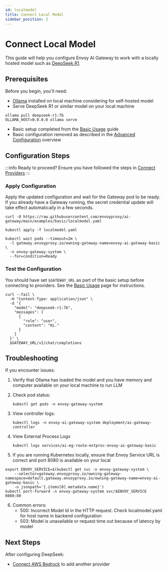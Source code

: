 ```yaml
---
id: localmodel
title: Connect Local Model
sidebar_position: 3
---
```


# Connect Local Model

This guide will help you configure Envoy AI Gateway to work with a locally hosted model such as [DeepSeek R1](https://github.com/deepseek-ai/DeepSeek-R1).

## Prerequisites

Before you begin, you'll need:

- [Ollama](https://ollama.com/) installed on local machine considering for self-hosted model
- Serve DeepSeek R1 or similar model on your local machine

```text
ollama pull deepseek-r1:7b
OLLAMA_HOST=0.0.0.0 ollama serve
```

- Basic setup completed from the [Basic Usage](../basic-usage.md) guide
- Basic configuration removed as described in the [Advanced Configuration](./index.md) overview

## Configuration Steps

:::info Ready to proceed?
Ensure you have followed the steps in [Connect Providers](../connect-providers/)
:::

### Apply Configuration

Apply the updated configuration and wait for the Gateway pod to be ready. If you already have a Gateway running,
the secret credential update will take effect automatically in a few seconds.

```shell
curl -O https://raw.githubusercontent.com/envoyproxy/ai-gateway/main/examples/basic/localmodel.yaml

kubectl apply -f localmodel.yaml

kubectl wait pods --timeout=2m \
  -l gateway.envoyproxy.io/owning-gateway-name=envoy-ai-gateway-basic \
  -n envoy-gateway-system \
  --for=condition=Ready
```

### Test the Configuration

You should have set `$GATEWAY_URL` as part of the basic setup before connecting to providers.
See the [Basic Usage](../basic-usage.md) page for instructions.

```shell
curl --fail \
  -H "Content-Type: application/json" \
  -d '{
    "model": "deepseek-r1:7b",
    "messages": [
      {
        "role": "user",
        "content": "Hi."
      }
    ]
  }' \
  $GATEWAY_URL/v1/chat/completions
```

## Troubleshooting

If you encounter issues:

1. Verify that Ollama has loaded the model and you have memory and computer available on your local machine to run LLM

2. Check pod status:

   ```shell
   kubectl get pods -n envoy-gateway-system
   ```

3. View controller logs:

   ```shell
   kubectl logs -n envoy-ai-gateway-system deployment/ai-gateway-controller
   ```

4. View External Process Logs

   ```shell
   kubectl logs services/ai-eg-route-extproc-envoy-ai-gateway-basic
   ```
5. If you are running Kubernetes locally, ensure that Envoy Service URL is correct and port 8080 is available on your local

```
export ENVOY_SERVICE=$(kubectl get svc -n envoy-gateway-system \
    --selector=gateway.envoyproxy.io/owning-gateway-namespace=default,gateway.envoyproxy.io/owning-gateway-name=envoy-ai-gateway-basic \
    -o jsonpath='{.items[0].metadata.name}')
kubectl port-forward -n envoy-gateway-system svc/$ENVOY_SERVICE 8080:80
```

6. Common errors:
   - 500: Incorrect Model Id in the HTTP request. Check localmodel.yaml for host name in backend configuration
   - 503: Model is unavailable or request time out because of latency by model

## Next Steps

After configuring DeepSeek:

- [Connect AWS Bedrock](./aws-bedrock.md) to add another provider

